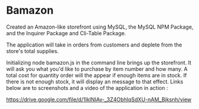 # Bamazon

Created an Amazon-like storefront using MySQL, the MySQL NPM Package, and the Inquirer Package and Cli-Table Package.

The application will take in orders from customers and deplete from the store's total supplies.

Initializing node bamazon.js in the command line brings up the storefront. It will ask you what you'd like to purchase by item number and how many.  A total cost for quantity order will the appear if enough items are in stock.  If there is not enough stock, it will display an message to that effect.  Links below are to screenshots and a video of the application in action :




https://drive.google.com/file/d/1IklNIAv-_3Z4ObhlqSdXU-nAM_Bjksnh/view
